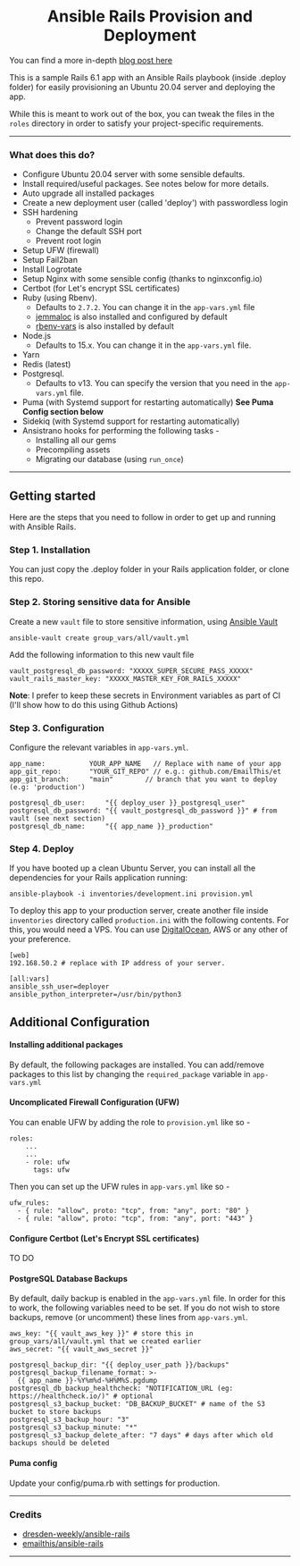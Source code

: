 <h1 align="center">Ansible Rails Provision and Deployment</h1>

You can find a more in-depth [blog post here](https://www.pedroalonso.net)

This is a sample Rails 6.1 app with an Ansible Rails playbook (inside .deploy folder) for easily provisioning an Ubuntu 20.04 server and deploying the app.

While this is meant to work out of the box, you can tweak the files in the `roles` directory in order to satisfy your project-specific requirements. 

---

### What does this do?
* Configure Ubuntu 20.04 server with some sensible defaults.
* Install required/useful packages. See notes below for more details.
* Auto upgrade all installed packages
* Create a new deployment user (called 'deploy') with passwordless login
* SSH hardening
    * Prevent password login
    * Change the default SSH port
    * Prevent root login
* Setup UFW (firewall)
* Setup Fail2ban
* Install Logrotate
* Setup Nginx with some sensible config (thanks to nginxconfig.io)
* Certbot (for Let's encrypt SSL certificates)
* Ruby (using Rbenv). 
    * Defaults to `2.7.2`. You can change it in the `app-vars.yml` file
    * [jemmaloc](https://github.com/jemalloc/jemalloc) is also installed and configured by default
    * [rbenv-vars](https://github.com/rbenv/rbenv-vars) is also installed by default
* Node.js 
    * Defaults to 15.x. You can change it in the `app-vars.yml` file.
* Yarn
* Redis (latest)
* Postgresql. 
    * Defaults to v13. You can specify the version that you need in the `app-vars.yml` file.
* Puma (with Systemd support for restarting automatically) **See Puma Config section below**
* Sidekiq (with Systemd support for restarting automatically)
* Ansistrano hooks for performing the following tasks - 
    * Installing all our gems
    * Precompiling assets
    * Migrating our database (using `run_once`)

---

## Getting started
Here are the steps that you need to follow in order to get up and running with Ansible Rails. 

### Step 1. Installation

You can just copy the .deploy folder in your Rails application folder, or clone this repo.

### Step 2. Storing sensitive data for Ansible
Create a new `vault` file to store sensitive information, using [Ansible Vault](https://docs.ansible.com/ansible/latest/user_guide/vault.html)

```
ansible-vault create group_vars/all/vault.yml
```

Add the following information to this new vault file
```
vault_postgresql_db_password: "XXXXX_SUPER_SECURE_PASS_XXXXX"
vault_rails_master_key: "XXXXX_MASTER_KEY_FOR_RAILS_XXXXX"
```

**Note**: I prefer to keep these secrets in Environment variables as part of CI (I'll show how to do this using Github Actions)

### Step 3. Configuration
Configure the relevant variables in `app-vars.yml`.

```
app_name:           YOUR_APP_NAME   // Replace with name of your app
app_git_repo:       "YOUR_GIT_REPO" // e.g.: github.com/EmailThis/et
app_git_branch:     "main"        // branch that you want to deploy (e.g: 'production')

postgresql_db_user:     "{{ deploy_user }}_postgresql_user"
postgresql_db_password: "{{ vault_postgresql_db_password }}" # from vault (see next section)
postgresql_db_name:     "{{ app_name }}_production"
```

### Step 4. Deploy

If you have booted up a clean Ubuntu Server, you can install all the dependencies for your Rails application running:

```
ansible-playbook -i inventories/development.ini provision.yml
```

To deploy this app to your production server, create another file inside `inventories` directory called `production.ini` with the following contents. For this, you would need a VPS. You can use [DigitalOcean](https://www.digitalocean.com), AWS or any other of your preference.

```
[web]
192.168.50.2 # replace with IP address of your server.

[all:vars]
ansible_ssh_user=deployer
ansible_python_interpreter=/usr/bin/python3
```

## Additional Configuration
####  Installing additional packages
By default, the following packages are installed. You can add/remove packages to this list by changing the `required_package` variable in `app-vars.yml`

####  Uncomplicated Firewall Configuration (UFW)

You can enable UFW by adding the role to `provision.yml` like so - 
```
roles:
    ...
    ...
    - role: ufw
      tags: ufw
```

Then you can set up the UFW rules in `app-vars.yml` like so -
```
ufw_rules:
  - { rule: "allow", proto: "tcp", from: "any", port: "80" }
  - { rule: "allow", proto: "tcp", from: "any", port: "443" }
```

#### Configure Certbot (Let's Encrypt SSL certificates)

TO DO

#### PostgreSQL Database Backups
By default, daily backup is enabled in the `app-vars.yml` file. In order for this to work, the following variables need to be set. If you do not wish to store backups, remove (or uncomment) these lines from `app-vars.yml`.

```
aws_key: "{{ vault_aws_key }}" # store this in group_vars/all/vault.yml that we created earlier
aws_secret: "{{ vault_aws_secret }}"

postgresql_backup_dir: "{{ deploy_user_path }}/backups"
postgresql_backup_filename_format: >-
  {{ app_name }}-%Y%m%d-%H%M%S.pgdump
postgresql_db_backup_healthcheck: "NOTIFICATION_URL (eg: https://healthcheck.io/)" # optional
postgresql_s3_backup_bucket: "DB_BACKUP_BUCKET" # name of the S3 bucket to store backups
postgresql_s3_backup_hour: "3"
postgresql_s3_backup_minute: "*"
postgresql_s3_backup_delete_after: "7 days" # days after which old backups should be deleted
```

#### Puma config

Update your config/puma.rb with settings for production.

--- 

### Credits
* [dresden-weekly/ansible-rails](https://github.com/dresden-weekly/ansible-rails)
* [emailthis/ansible-rails](https://github.com/EmailThis/ansible-rails)
---
